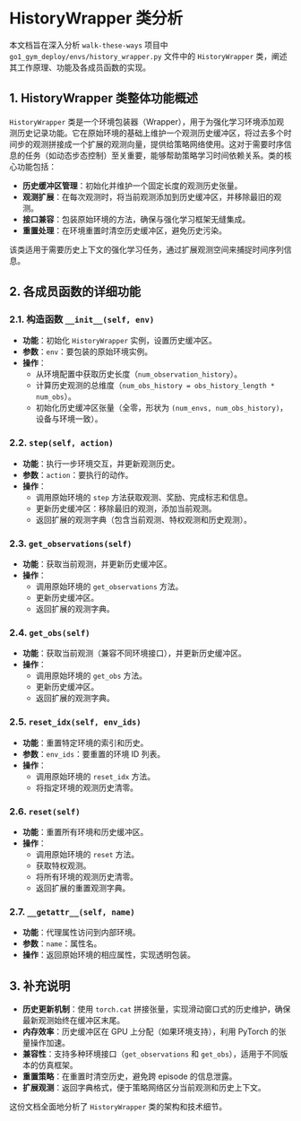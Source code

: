 # HistoryWrapper 类分析

本文档旨在深入分析 `walk-these-ways` 项目中 `go1_gym_deploy/envs/history_wrapper.py` 文件中的 `HistoryWrapper` 类，阐述其工作原理、功能及各成员函数的实现。

## 1. HistoryWrapper 类整体功能概述

`HistoryWrapper` 类是一个环境包装器（Wrapper），用于为强化学习环境添加观测历史记录功能。它在原始环境的基础上维护一个观测历史缓冲区，将过去多个时间步的观测拼接成一个扩展的观测向量，提供给策略网络使用。这对于需要时序信息的任务（如动态步态控制）至关重要，能够帮助策略学习时间依赖关系。类的核心功能包括：

- **历史缓冲区管理**：初始化并维护一个固定长度的观测历史张量。
- **观测扩展**：在每次观测时，将当前观测添加到历史缓冲区，并移除最旧的观测。
- **接口兼容**：包装原始环境的方法，确保与强化学习框架无缝集成。
- **重置处理**：在环境重置时清空历史缓冲区，避免历史污染。

该类适用于需要历史上下文的强化学习任务，通过扩展观测空间来捕捉时间序列信息。

## 2. 各成员函数的详细功能

### 2.1. 构造函数 `__init__(self, env)`
- **功能**：初始化 `HistoryWrapper` 实例，设置历史缓冲区。
- **参数**：`env`：要包装的原始环境实例。
- **操作**：
  - 从环境配置中获取历史长度（`num_observation_history`）。
  - 计算历史观测的总维度（`num_obs_history = obs_history_length * num_obs`）。
  - 初始化历史缓冲区张量（全零，形状为 `(num_envs, num_obs_history)`，设备与环境一致）。

### 2.2. `step(self, action)`
- **功能**：执行一步环境交互，并更新观测历史。
- **参数**：`action`：要执行的动作。
- **操作**：
  - 调用原始环境的 `step` 方法获取观测、奖励、完成标志和信息。
  - 更新历史缓冲区：移除最旧的观测，添加当前观测。
  - 返回扩展的观测字典（包含当前观测、特权观测和历史观测）。

### 2.3. `get_observations(self)`
- **功能**：获取当前观测，并更新历史缓冲区。
- **操作**：
  - 调用原始环境的 `get_observations` 方法。
  - 更新历史缓冲区。
  - 返回扩展的观测字典。

### 2.4. `get_obs(self)`
- **功能**：获取当前观测（兼容不同环境接口），并更新历史缓冲区。
- **操作**：
  - 调用原始环境的 `get_obs` 方法。
  - 更新历史缓冲区。
  - 返回扩展的观测字典。

### 2.5. `reset_idx(self, env_ids)`
- **功能**：重置特定环境的索引和历史。
- **参数**：`env_ids`：要重置的环境 ID 列表。
- **操作**：
  - 调用原始环境的 `reset_idx` 方法。
  - 将指定环境的观测历史清零。

### 2.6. `reset(self)`
- **功能**：重置所有环境和历史缓冲区。
- **操作**：
  - 调用原始环境的 `reset` 方法。
  - 获取特权观测。
  - 将所有环境的观测历史清零。
  - 返回扩展的重置观测字典。

### 2.7. `__getattr__(self, name)`
- **功能**：代理属性访问到内部环境。
- **参数**：`name`：属性名。
- **操作**：返回原始环境的相应属性，实现透明包装。

## 3. 补充说明

- **历史更新机制**：使用 `torch.cat` 拼接张量，实现滑动窗口式的历史维护，确保最新观测始终在缓冲区末尾。
- **内存效率**：历史缓冲区在 GPU 上分配（如果环境支持），利用 PyTorch 的张量操作加速。
- **兼容性**：支持多种环境接口（`get_observations` 和 `get_obs`），适用于不同版本的仿真框架。
- **重置策略**：在重置时清空历史，避免跨 episode 的信息泄露。
- **扩展观测**：返回字典格式，便于策略网络区分当前观测和历史上下文。

这份文档全面地分析了 `HistoryWrapper` 类的架构和技术细节。
